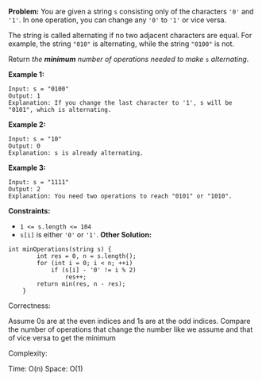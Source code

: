 **Problem:**
You are given a string `s` consisting only of the characters `'0'` and `'1'`. In one operation, you can change any `'0'` to `'1'` or vice versa.

The string is called alternating if no two adjacent characters are equal. For example, the string `"010"` is alternating, while the string `"0100"` is not.

Return *the **minimum** number of operations needed to make* `s` *alternating*.

 

**Example 1:**

```
Input: s = "0100"
Output: 1
Explanation: If you change the last character to '1', s will be "0101", which is alternating.
```

**Example 2:**

```
Input: s = "10"
Output: 0
Explanation: s is already alternating.
```

**Example 3:**

```
Input: s = "1111"
Output: 2
Explanation: You need two operations to reach "0101" or "1010".
```

 

**Constraints:**

- `1 <= s.length <= 104`
- `s[i]` is either `'0'` or `'1'`.
**Other Solution:**
```
int minOperations(string s) {
        int res = 0, n = s.length();
        for (int i = 0; i < n; ++i)
            if (s[i] - '0' != i % 2)
                res++;
        return min(res, n - res);
    }
```
Correctness:

Assume 0s are at the even indices and 1s are at the odd indices. Compare the number of operations that change the number like we assume and that of vice versa to get the minimum

Complexity:

Time: O(n)
Space: O(1)